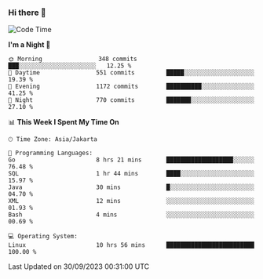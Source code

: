 ### Hi there 👋

<!--
**rmsubekti/rmsubekti** is a ✨ _special_ ✨ repository because its `README.md` (this file) appears on your GitHub profile.

Here are some ideas to get you started:

- 🔭 I’m currently working on ...
- 🌱 I’m currently learning ...
- 👯 I’m looking to collaborate on ...
- 🤔 I’m looking for help with ...
- 💬 Ask me about ...
- 📫 How to reach me: ...
- 😄 Pronouns: ...
- ⚡ Fun fact: ...
-->

<!--START_SECTION:waka-->
![Code Time](http://img.shields.io/badge/Code%20Time-1%2C783%20hrs%2032%20mins-blue)

**I'm a Night 🦉** 

```text
🌞 Morning                348 commits         ███░░░░░░░░░░░░░░░░░░░░░░   12.25 % 
🌆 Daytime                551 commits         █████░░░░░░░░░░░░░░░░░░░░   19.39 % 
🌃 Evening                1172 commits        ██████████░░░░░░░░░░░░░░░   41.25 % 
🌙 Night                  770 commits         ███████░░░░░░░░░░░░░░░░░░   27.10 % 
```


📊 **This Week I Spent My Time On** 

```text
🕑︎ Time Zone: Asia/Jakarta

💬 Programming Languages: 
Go                       8 hrs 21 mins       ███████████████████░░░░░░   76.48 % 
SQL                      1 hr 44 mins        ████░░░░░░░░░░░░░░░░░░░░░   15.97 % 
Java                     30 mins             █░░░░░░░░░░░░░░░░░░░░░░░░   04.70 % 
XML                      12 mins             ░░░░░░░░░░░░░░░░░░░░░░░░░   01.93 % 
Bash                     4 mins              ░░░░░░░░░░░░░░░░░░░░░░░░░   00.69 % 

💻 Operating System: 
Linux                    10 hrs 56 mins      █████████████████████████   100.00 % 
```


 Last Updated on 30/09/2023 00:31:00 UTC
<!--END_SECTION:waka-->
